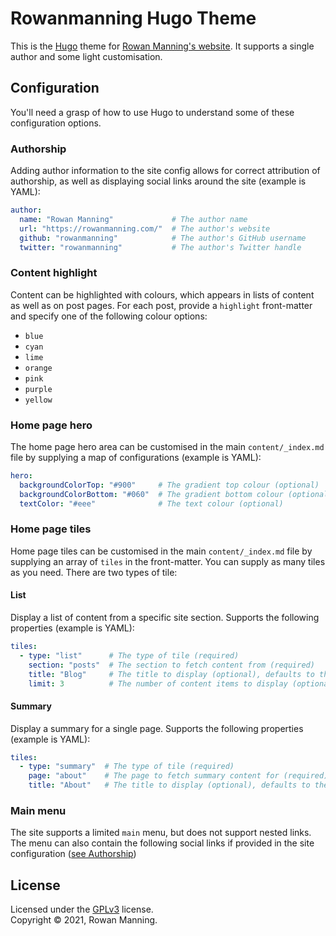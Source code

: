 
# Rowanmanning Hugo Theme

This is the [Hugo](https://gohugo.io/) theme for [Rowan Manning's website](https://rowanmanning.com/). It supports a single author and some light customisation.


## Configuration

You'll need a grasp of how to use Hugo to understand some of these configuration options.

### Authorship

Adding author information to the site config allows for correct attribution of authorship, as well as displaying social links around the site (example is YAML):

```yaml
author:
  name: "Rowan Manning"             # The author name
  url: "https://rowanmanning.com/"  # The author's website
  github: "rowanmanning"            # The author's GitHub username
  twitter: "rowanmanning"           # The author's Twitter handle
```

### Content highlight

Content can be highlighted with colours, which appears in lists of content as well as on post pages. For each post, provide a `highlight` front-matter and specify one of the following colour options:

  - `blue`
  - `cyan`
  - `lime`
  - `orange`
  - `pink`
  - `purple`
  - `yellow`

### Home page hero

The home page hero area can be customised in the main `content/_index.md` file by supplying a map of configurations (example is YAML):

```yaml
hero:
  backgroundColorTop: "#900"     # The gradient top colour (optional)
  backgroundColorBottom: "#060"  # The gradient bottom colour (optional)
  textColor: "#eee"              # The text colour (optional)
```

### Home page tiles

Home page tiles can be customised in the main `content/_index.md` file by supplying an array of `tiles` in the front-matter. You can supply as many tiles as you need. There are two types of tile:

#### List

Display a list of content from a specific site section. Supports the following properties (example is YAML):

```yaml
tiles:
  - type: "list"      # The type of tile (required)
    section: "posts"  # The section to fetch content from (required)
    title: "Blog"     # The title to display (optional), defaults to the section title
    limit: 3          # The number of content items to display (optional), defaults to 3
```

#### Summary

Display a summary for a single page. Supports the following properties (example is YAML):

```yaml
tiles:
  - type: "summary"  # The type of tile (required)
    page: "about"    # The page to fetch summary content for (required)
    title: "About"   # The title to display (optional), defaults to the page title
```

### Main menu

The site supports a limited `main` menu, but does not support nested links. The menu can also contain the following social links if provided in the site configuration ([see Authorship](#authorship))


## License

Licensed under the [GPLv3](LICENSE.md) license.<br/>
Copyright &copy; 2021, Rowan Manning.
